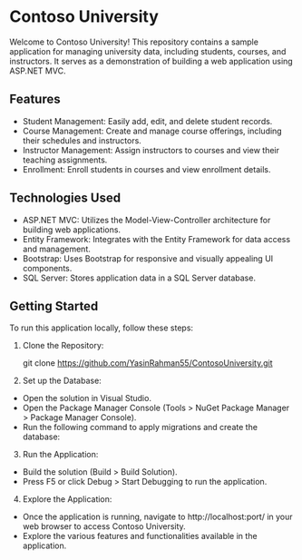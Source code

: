 # Contoso University

Welcome to Contoso University! This repository contains a sample application for managing university data, including students, courses, and instructors. It serves as a demonstration of building a web application using ASP.NET MVC.
## Features
- Student Management: Easily add, edit, and delete student records.
- Course Management: Create and manage course offerings, including their schedules and instructors.
- Instructor Management: Assign instructors to courses and view their teaching assignments.
- Enrollment: Enroll students in courses and view enrollment details.

## Technologies Used
- ASP.NET MVC: Utilizes the Model-View-Controller architecture for building web applications.
- Entity Framework: Integrates with the Entity Framework for data access and management.
- Bootstrap: Uses Bootstrap for responsive and visually appealing UI components.
- SQL Server: Stores application data in a SQL Server database.

## Getting Started

To run this application locally, follow these steps:

1. Clone the Repository:
   
    git clone https://github.com/YasinRahman55/ContosoUniversity.git

2. Set up the Database:
- Open the solution in Visual Studio.
- Open the Package Manager Console (Tools > NuGet Package Manager > Package Manager Console).
- Run the following command to apply migrations and create the database:

3. Run the Application:
- Build the solution (Build > Build Solution).
- Press F5 or click Debug > Start Debugging to run the application.
4. Explore the Application:
- Once the application is running, navigate to http://localhost:port/ in your web browser to access Contoso University.
- Explore the various features and functionalities available in the application.

